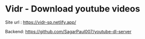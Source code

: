 # Vidr - Download youtube videos

Site url : https://vidr-sp.netlify.app/

Backend: https://github.com/SagarPaul007/youtube-dl-server

